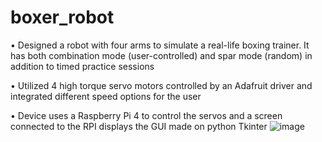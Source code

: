 # boxer_robot
•	Designed a robot with four arms to simulate a real-life boxing trainer. 
It has both combination mode (user-controlled) and spar mode (random) in addition to timed practice sessions

•	Utilized 4 high torque servo motors controlled by an Adafruit driver and integrated different speed options for the user

•	Device uses a Raspberry Pi 4 to control the servos and a screen connected to the RPI displays the GUI made on python Tkinter
![image](https://user-images.githubusercontent.com/76963708/172540355-9f12a1c7-3782-4749-a498-20195258d0d6.png)

